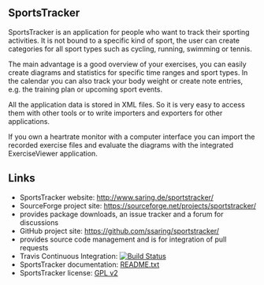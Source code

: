 ## SportsTracker

SportsTracker is an application for people who want to track their sporting
activities. It is not bound to a specific kind of sport, the user can create
categories for all sport types such as cycling, running, swimming or tennis.

The main advantage is a good overview of your exercises, you can easily create
diagrams and statistics for specific time ranges and sport types. In the 
calendar you can also track your body weight or create note entries, e.g. the
training plan or upcoming sport events.

All the application data is stored in XML files. So it is very easy to access
them with other tools or to write importers and exporters for other
applications.

If you own a heartrate monitor with a computer interface you can import the
recorded exercise files and evaluate the diagrams with the integrated
ExerciseViewer application.


## Links

* SportsTracker website: http://www.saring.de/sportstracker/
* SourceForge project site: https://sourceforge.net/projects/sportstracker/
 * provides package downloads, an issue tracker and a forum for discussions
* GitHub project site: https://github.com/ssaring/sportstracker/
 * provides source code management and is for integration of pull requests
* Travis Continuous Integration: [![Build Status](https://travis-ci.org/ssaring/sportstracker.svg?branch=master)](https://travis-ci.org/ssaring/sportstracker)
* SportsTracker documentation: [README.txt](sportstracker/docs/README.txt)
* SportsTracker license: [GPL v2](sportstracker/docs/LICENSE.txt)
